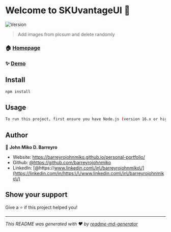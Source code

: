 # Welcome to SKUvantageUI 👋
![Version](https://img.shields.io/badge/version-0.0.0-blue.svg?cacheSeconds=2592000)

> Add images from picsum and delete randomly

### 🏠 [Homepage](http://localhost:5174/SKUvantageUI/)

### ✨ [Demo](https://barreyrojohnmiko.github.io/SKUvantageUI/)

## Install

```sh
npm install
```

## Usage

```sh
To run this project, first ensure you have Node.js (version 16.x or higher) and npm (version 6.x or higher) installed on your machine. Clone the repository with git clone https://github.com/barreyrojohnmiko/SKUvantageUI.git and navigate into the project directory using cd SKUvantageUI. Install the required dependencies by running npm install. Start the development server with npm run dev, and access the application at http://localhost:5174/SKUvantageUI/. To build the project for production, execute npm run build, which will generate the build output in the dist directory. For deploying to GitHub Pages, ensure gh-pages is installed with npm install --save-dev gh-pages, and run the deployment command npm run build-prod. Your deployed application will be available at https://your-username.github.io/your-repository/.
```

## Author

👤 **John Miko D. Barreyro**

* Website: https://barreyrojohnmiko.github.io/personal-portfolio/
* Github: [@https:\/\/github.com\/barreyrojohnmiko](https://github.com/https:\/\/github.com\/barreyrojohnmiko)
* LinkedIn: [@https:\/\/www.linkedin.com\/in\/barreyrojohnmiko\/](https://linkedin.com/in/https:\/\/www.linkedin.com\/in\/barreyrojohnmiko\/)

## Show your support

Give a ⭐️ if this project helped you!


***
_This README was generated with ❤️ by [readme-md-generator](https://github.com/kefranabg/readme-md-generator)_